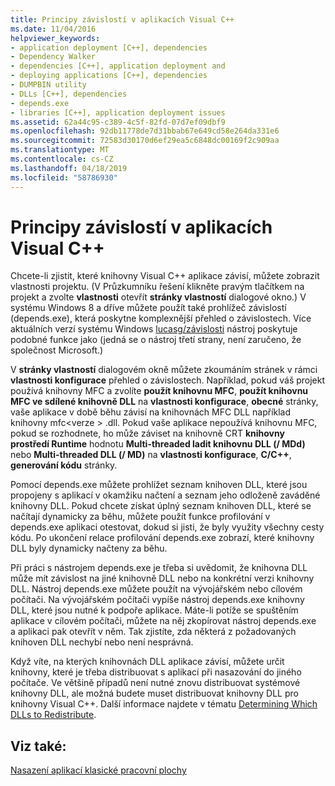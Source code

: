```yaml
---
title: Principy závislostí v aplikacích Visual C++
ms.date: 11/04/2016
helpviewer_keywords:
- application deployment [C++], dependencies
- Dependency Walker
- dependencies [C++], application deployment and
- deploying applications [C++], dependencies
- DUMPBIN utility
- DLLs [C++], dependencies
- depends.exe
- libraries [C++], application deployment issues
ms.assetid: 62a44c95-c389-4c5f-82fd-07d7ef09dbf9
ms.openlocfilehash: 92db11778de7d31bbab67e649cd58e264da331e6
ms.sourcegitcommit: 72583d30170d6ef29ea5c6848dc00169f2c909aa
ms.translationtype: MT
ms.contentlocale: cs-CZ
ms.lasthandoff: 04/18/2019
ms.locfileid: "58786930"
---
```

# <a name="understanding-the-dependencies-of-a-visual-c-application"></a>Principy závislostí v aplikacích Visual C++

Chcete-li zjistit, které knihovny Visual C++ aplikace závisí, můžete zobrazit vlastnosti projektu. (V Průzkumníku řešení klikněte pravým tlačítkem na projekt a zvolte **vlastnosti** otevřít **stránky vlastností** dialogové okno.) V systému Windows 8 a dříve můžete použít také prohlížeč závislostí (depends.exe), která poskytne komplexnější přehled o závislostech. Více aktuálních verzí systému Windows [lucasg/závislosti](https://github.com/lucasg/Dependencies) nástroj poskytuje podobné funkce jako (jedná se o nástroj třetí strany, není zaručeno, že společnost Microsoft.)

V **stránky vlastností** dialogovém okně můžete zkoumáním stránek v rámci **vlastnosti konfigurace** přehled o závislostech. Například, pokud váš projekt používá knihovny MFC a zvolíte **použít knihovnu MFC**, **použít knihovnu MFC ve sdílené knihovně DLL** na **vlastnosti konfigurace**, **obecné**  stránky, vaše aplikace v době běhu závisí na knihovnách MFC DLL například knihovny mfc\<verze > .dll. Pokud vaše aplikace nepoužívá knihovnu MFC, pokud se rozhodnete, ho může záviset na knihovně CRT **knihovny prostředí Runtime** hodnotu **Multi-threaded ladit knihovnu DLL (/ MDd)** nebo **Multi-threaded DLL (/ MD)** na **vlastnosti konfigurace**, **C/C++**, **generování kódu** stránky.

Pomocí depends.exe můžete prohlížet seznam knihoven DLL, které jsou propojeny s aplikací v okamžiku načtení a seznam jeho odloženě zaváděné knihovny DLL. Pokud chcete získat úplný seznam knihoven DLL, které se načítají dynamicky za běhu, můžete použít funkce profilování v depends.exe aplikaci otestovat, dokud si jisti, že byly využity všechny cesty kódu. Po ukončení relace profilování depends.exe zobrazí, které knihovny DLL byly dynamicky načteny za běhu.

Při práci s nástrojem depends.exe je třeba si uvědomit, že knihovna DLL může mít závislost na jiné knihovně DLL nebo na konkrétní verzi knihovny DLL. Nástroj depends.exe můžete použít na vývojářském nebo cílovém počítači. Na vývojářském počítači vypíše nástroj depends.exe knihovny DLL, které jsou nutné k podpoře aplikace. Máte-li potíže se spuštěním aplikace v cílovém počítači, můžete na něj zkopírovat nástroj depends.exe a aplikaci pak otevřít v něm. Tak zjistíte, zda některá z požadovaných knihoven DLL nechybí nebo není nesprávná.

Když víte, na kterých knihovnách DLL aplikace závisí, můžete určit knihovny, které je třeba distribuovat s aplikací při nasazování do jiného počítače. Ve většině případů není nutné znovu distribuovat systémové knihovny DLL, ale možná budete muset distribuovat knihovny DLL pro knihovny Visual C++. Další informace najdete v tématu [Determining Which DLLs to Redistribute](determining-which-dlls-to-redistribute.md).

## <a name="see-also"></a>Viz také:

[Nasazení aplikací klasické pracovní plochy](deploying-native-desktop-applications-visual-cpp.md)
